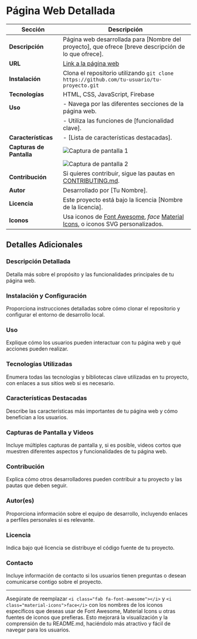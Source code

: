 # Página Web Detallada

| Sección             | Descripción                                                                                                                                                     |
|---------------------|-----------------------------------------------------------------------------------------------------------------------------------------------------------------|
| **Descripción**     | Página web desarrollada para [Nombre del proyecto], que ofrece [breve descripción de lo que ofrece].                                                             |
| **URL**             | [Link a la página web](https://developercesarmontilla.netlify.app/)                                                                                             |
| **Instalación**     | Clona el repositorio utilizando `git clone https://github.com/tu-usuario/tu-proyecto.git`                                                                        |
| **Tecnologías**     | HTML, CSS, JavaScript, Firebase                                                                                                                                  |
| **Uso**             | - Navega por las diferentes secciones de la página web.                                                                                                          |
|                     | - Utiliza las funciones de [funcionalidad clave].                                                                                                                |
| **Características** | - [Lista de características destacadas].                                                                                                                        |
| **Capturas de Pantalla** | ![Captura de pantalla 1](ruta/a/imagen1.png)                                                                                                                   |
|                         | ![Captura de pantalla 2](ruta/a/imagen2.png)                                                                                                                   |
| **Contribución**    | Si quieres contribuir, sigue las pautas en [CONTRIBUTING.md](link/a/contributing.md).                                                                           |
| **Autor**           | Desarrollado por [Tu Nombre].                                                                                                                                   |
| **Licencia**        | Este proyecto está bajo la licencia [Nombre de la licencia].                                                                                                     |
| **Iconos**          | Usa iconos de <i class="fab fa-font-awesome"></i> [Font Awesome](https://fontawesome.com/icons?d=gallery&m=free), <i class="material-icons">face</i> [Material Icons](https://material.io/resources/icons/), o iconos SVG personalizados. |

## Detalles Adicionales

### Descripción Detallada

Detalla más sobre el propósito y las funcionalidades principales de tu página web.

### Instalación y Configuración

Proporciona instrucciones detalladas sobre cómo clonar el repositorio y configurar el entorno de desarrollo local.

### Uso

Explique cómo los usuarios pueden interactuar con tu página web y qué acciones pueden realizar.

### Tecnologías Utilizadas

Enumera todas las tecnologías y bibliotecas clave utilizadas en tu proyecto, con enlaces a sus sitios web si es necesario.

### Características Destacadas

Describe las características más importantes de tu página web y cómo benefician a los usuarios.

### Capturas de Pantalla y Videos

Incluye múltiples capturas de pantalla y, si es posible, videos cortos que muestren diferentes aspectos y funcionalidades de tu página web.

### Contribución

Explica cómo otros desarrolladores pueden contribuir a tu proyecto y las pautas que deben seguir.

### Autor(es)

Proporciona información sobre el equipo de desarrollo, incluyendo enlaces a perfiles personales si es relevante.

### Licencia

Indica bajo qué licencia se distribuye el código fuente de tu proyecto.

### Contacto

Incluye información de contacto si los usuarios tienen preguntas o desean comunicarse contigo sobre el proyecto.

---

Asegúrate de reemplazar `<i class="fab fa-font-awesome"></i>` y `<i class="material-icons">face</i>` con los nombres de los iconos específicos que deseas usar de Font Awesome, Material Icons u otras fuentes de iconos que prefieras. Esto mejorará la visualización y la comprensión de tu README.md, haciéndolo más atractivo y fácil de navegar para los usuarios.